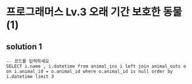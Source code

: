 ﻿# 프로그래머스 Lv.3 오래 기간 보호한 동물 (1)

## solution 1

```mysql
-- 코드를 입력하세요
SELECT i.name , i.datetime from animal_ins i left join animal_outs o
on i.animal_id = o.animal_id where o.animal_id is null order by i.datetime limit 3
```